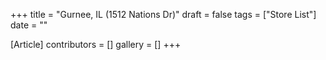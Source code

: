 +++
title = "Gurnee, IL (1512 Nations Dr)"
draft = false
tags = ["Store List"]
date = ""

[Article]
contributors = []
gallery = []
+++